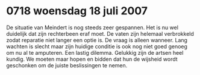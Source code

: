 # 0718 woensdag 18 juli 2007
De situatie van Meindert is nog steeds zeer gespannen. Het is nu wel duidelijk dat zijn rechterbeen eraf moet. De vaten zijn helemaal verbrokkeld zodat reparatie niet langer een optie is. De vraag is alleen wanneer. Lang wachten is slecht maar zijn huidige conditie is ook nog niet goed genoeg om nu al te amputeren. Een lastig dilemma. Gelukkig zijn de artsen heel kundig. We moeten maar hopen en bidden dat hun de wijsheid wordt geschonken om de juiste beslissingen te nemen.
